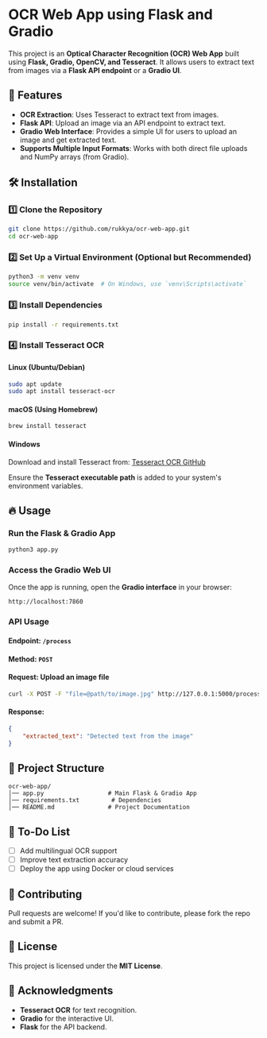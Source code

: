 # OCR Web App using Flask and Gradio

This project is an **Optical Character Recognition (OCR) Web App** built using **Flask, Gradio, OpenCV, and Tesseract**. It allows users to extract text from images via a **Flask API endpoint** or a **Gradio UI**.

## 🚀 Features
- **OCR Extraction**: Uses Tesseract to extract text from images.
- **Flask API**: Upload an image via an API endpoint to extract text.
- **Gradio Web Interface**: Provides a simple UI for users to upload an image and get extracted text.
- **Supports Multiple Input Formats**: Works with both direct file uploads and NumPy arrays (from Gradio).

## 🛠️ Installation
### 1️⃣ **Clone the Repository**
```bash
git clone https://github.com/rukkya/ocr-web-app.git
cd ocr-web-app
```

### 2️⃣ **Set Up a Virtual Environment (Optional but Recommended)**
```bash
python3 -m venv venv
source venv/bin/activate  # On Windows, use `venv\Scripts\activate`
```

### 3️⃣ **Install Dependencies**
```bash
pip install -r requirements.txt
```

### 4️⃣ **Install Tesseract OCR**
#### Linux (Ubuntu/Debian)
```bash
sudo apt update
sudo apt install tesseract-ocr
```
#### macOS (Using Homebrew)
```bash
brew install tesseract
```
#### Windows
Download and install Tesseract from:
[Tesseract OCR GitHub](https://github.com/UB-Mannheim/tesseract/wiki)

Ensure the **Tesseract executable path** is added to your system's environment variables.

## 🔥 Usage
### **Run the Flask & Gradio App**
```bash
python3 app.py
```

### **Access the Gradio Web UI**
Once the app is running, open the **Gradio interface** in your browser:
```
http://localhost:7860
```

### **API Usage**
#### **Endpoint:** `/process`
#### **Method:** `POST`
#### **Request:** Upload an image file
```bash
curl -X POST -F "file=@path/to/image.jpg" http://127.0.0.1:5000/process
```
#### **Response:**
```json
{
    "extracted_text": "Detected text from the image"
}
```

## 📂 Project Structure
```
ocr-web-app/
│── app.py                  # Main Flask & Gradio App
│── requirements.txt         # Dependencies
│── README.md               # Project Documentation
```

## 📝 To-Do List
- [ ] Add multilingual OCR support
- [ ] Improve text extraction accuracy
- [ ] Deploy the app using Docker or cloud services

## 🤝 Contributing
Pull requests are welcome! If you'd like to contribute, please fork the repo and submit a PR.

## 📜 License
This project is licensed under the **MIT License**.

## 🙌 Acknowledgments
- **Tesseract OCR** for text recognition.
- **Gradio** for the interactive UI.
- **Flask** for the API backend.


